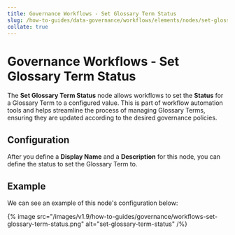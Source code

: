 ```yaml
---
title: Governance Workflows - Set Glossary Term Status
slug: /how-to-guides/data-governance/workflows/elements/nodes/set-glossary-term-status
collate: true
---
```


# Governance Workflows - Set Glossary Term Status

The **Set Glossary Term Status** node allows workflows to set the **Status** for a Glossary Term to a configured value.
This is part of workflow automation tools and helps streamline the process of managing Glossary Terms,
ensuring they are updated according to the desired governance policies.

## Configuration

After you define a **Display Name** and a **Description** for this node, you can define the status to set the Glossary Term to.

## Example

We can see an example of this node's configuration below:

{% image src="/images/v1.9/how-to-guides/governance/workflows-set-glossary-term-status.png" alt="set-glossary-term-status" /%}

